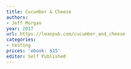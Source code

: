 ```yaml
---
title: Cucumber & Cheese
authors:
- Jeff Morgan
year: 2017
url: https://leanpub.com/cucumber_and_cheese
categories:
- testing
prices: 'ebook: $15'
editor: Self Published
---
```

